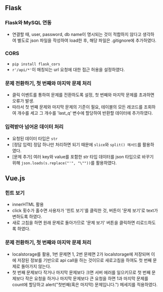 ## Flask
### Flask와 MySQL 연동
- 연결할 때, user, password, db name이 명시되는 것이 적합하지 않다고 생각하여 별도로 json 파일을 작성하여 load한 후, 해당 파일은 .gitignore에 추가하였다.

### CORS
- `pip install flask_cors` 
- `r'/api/*'`이 매칭되는 url 요청에 대한 접근 허용을 설정하였다. 

### 문제 전환하기, 첫 번째와 마지막 문제 처리
- 클릭 이벤트를 통하여 문제를 전환하도록 설정, 첫 번째와 마지막 문제를 초과하면 오류가 발생.
- 따라서 첫 번째 문제와 마지막 문제의 기준이 필요, 테이블의 모든 레코드를 조회하여 개수를 세고 그 개수를 'last_q' 변수에 할당하여 반환할 데이터에 추가하였다.

### 입력받아 넘어온 데이터 처리
- 요청된 데이터 타입은 `str`
- [정답 입력] 정답 하나만 처리하면 되기 때문에  `slice`와 `split() 메서드`를 활용하였다. 
- [문제 추가] 여러 key와 value를 포함한 str 타입 데이터를 json 타입으로 바꾸기 위해 `json.loads(s.replace("'", "\""))`를 활용하였다.

## Vue.js
### 힌트 보기
- innerHTML 활용
- click 횟수가 홀수면 사용자가 '힌트 보기'를 클릭한 것, 버튼이 '문제 보기'로 text가 변하도록 하였다.
- 새로 고침을 하면 원래 문제로 돌아가므로 '문제 보기' 버튼을 클릭하면 리로드하도록 하였다.

### 문제 전환하기, 첫 번째와 마지막 문제 처리
- localstorage를 활용, 1번 문제면 1, 2번 문제면 2가 localstorage에 저장되며 이에 저장된 정보를 기반으로 api call을 하는 것이므로 새로고침을 하여도 첫 번째 문제로 돌아가지 않는다.
- 첫 번째 문제보다 작거나 마지막 문제보다 크면 서버 에러를 일으키므로 첫 번째 문제보다 작은 요청을 하거나 마지막 문제보다 큰 요청을 하면 1과 마지막 문제를 count에 할당하고 alert("첫번째(혹은 마지막) 문제입니다.") 메세지를 적용하였다.